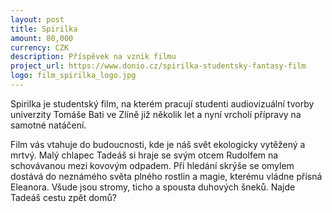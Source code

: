 ```yaml
---
layout: post
title: Spirilka
amount: 80,000
currency: CZK
description: Příspěvek na vznik filmu
project_url: https://www.donio.cz/spirilka-studentsky-fantasy-film
logo: film_spirilka_logo.jpg
---
```


Spirilka je studentský film, na kterém pracují studenti audiovizuální tvorby univerzity Tomáše Bati ve Zlíně již několik let a nyní vrcholí přípravy na samotné natáčení.

Film vás vtahuje do budoucnosti, kde je náš svět ekologicky vytěžený a mrtvý. Malý chlapec Tadeáš si hraje se svým otcem Rudolfem na schovávanou mezi kovovým odpadem. Při hledání skrýše se omylem dostává do neznámého světa plného rostlin a magie, kterému vládne přísná Eleanora. Všude jsou stromy, ticho a spousta duhových šneků. Najde Tadeáš cestu zpět domů?
